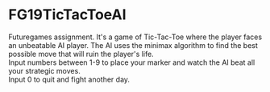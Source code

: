 # FG19TicTacToeAI
Futuregames assignment. It's a game of Tic-Tac-Toe where the player faces an unbeatable AI player. The AI uses the minimax algorithm to find the best possible move that will ruin the player's life.<br>
Input numbers between 1-9 to place your marker and watch the AI beat all your strategic moves.<br>
Input 0 to quit and fight another day.
